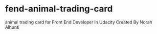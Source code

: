 # fend-animal-trading-card
animal trading card for Front End Developer In Udacity
Created By Norah Alhunti
